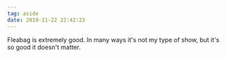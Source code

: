 ```yaml
---
tag: aside
date: 2019-11-22 22:42:23
---
```

Fleabag is extremely good. In many ways it's not my type of show, but it's so good it doesn't matter. 